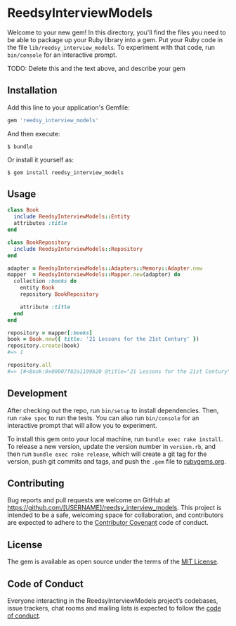 # ReedsyInterviewModels

Welcome to your new gem! In this directory, you'll find the files you need to be able to package up your Ruby library into a gem. Put your Ruby code in the file `lib/reedsy_interview_models`. To experiment with that code, run `bin/console` for an interactive prompt.

TODO: Delete this and the text above, and describe your gem

## Installation

Add this line to your application's Gemfile:

```ruby
gem 'reedsy_interview_models'
```

And then execute:

    $ bundle

Or install it yourself as:

    $ gem install reedsy_interview_models

## Usage

```ruby
class Book
  include ReedsyInterviewModels::Entity
  attributes :title
end

class BookRepository
  include ReedsyInterviewModels::Repository
end

adapter = ReedsyInterviewModels::Adapters::Memory::Adapter.new
mapper  = ReedsyInterviewModels::Mapper.new(adapter) do
  collection :books do
    entity Book
    repository BookRepository

    attribute :title
  end
end

repository = mapper[:books]
book = Book.new({ title: '21 Lessons for the 21st Century' })
repository.create(book)
#=> 1

repository.all
#=> [#<Book:0x00007f82a1199b20 @title="21 Lessons for the 21st Century", @id=1>]
```

## Development

After checking out the repo, run `bin/setup` to install dependencies. Then, run `rake spec` to run the tests. You can also run `bin/console` for an interactive prompt that will allow you to experiment.

To install this gem onto your local machine, run `bundle exec rake install`. To release a new version, update the version number in `version.rb`, and then run `bundle exec rake release`, which will create a git tag for the version, push git commits and tags, and push the `.gem` file to [rubygems.org](https://rubygems.org).

## Contributing

Bug reports and pull requests are welcome on GitHub at https://github.com/[USERNAME]/reedsy_interview_models. This project is intended to be a safe, welcoming space for collaboration, and contributors are expected to adhere to the [Contributor Covenant](http://contributor-covenant.org) code of conduct.

## License

The gem is available as open source under the terms of the [MIT License](https://opensource.org/licenses/MIT).

## Code of Conduct

Everyone interacting in the ReedsyInterviewModels project’s codebases, issue trackers, chat rooms and mailing lists is expected to follow the [code of conduct](https://github.com/[USERNAME]/reedsy_interview_models/blob/master/CODE_OF_CONDUCT.md).
